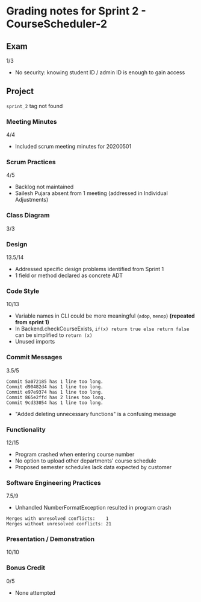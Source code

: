 #   Grading notes for Sprint 2 - CourseScheduler-2

##  Exam

1/3

-   No security: knowing student ID / admin ID is enough to gain access

##  Project

`sprint_2` tag not found

### Meeting Minutes

4/4

-   Included scrum meeting minutes for 20200501

### Scrum Practices

4/5

-   Backlog not maintained
-   Sailesh Pujara absent from 1 meeting (addressed in Individual Adjustments)

### Class Diagram

3/3

### Design

13.5/14

-   Addressed specific design problems identified from Sprint 1
-   1 field or method declared as concrete ADT

### Code Style

10/13

-   Variable names in CLI could be more meaningful (`adop`, `menop`)
    **(repeated from sprint 1)**
-   In Backend.checkCourseExists, `if(x) return true else return false` can be
    simplified to `return (x)`
-   Unused imports

### Commit Messages

3.5/5

```
Commit 5a072185 has 1 line too long.
Commit d90482d4 has 1 line too long.
Commit e97e9374 has 1 line too long.
Commit 865e2ffd has 2 lines too long.
Commit 9cd33054 has 1 line too long.
```

-   "Added deleting unnecessary functions" is a confusing message

### Functionality

12/15

-   Program crashed when entering course number
-   No option to upload other departments' course schedule
-   Proposed semester schedules lack data expected by customer

### Software Engineering Practices

7.5/9

-   Unhandled NumberFormatException resulted in program crash

```
Merges with unresolved conflicts:    1
Merges without unresolved conflicts: 21
```

### Presentation / Demonstration

10/10

### Bonus Credit

0/5

-   None attempted
